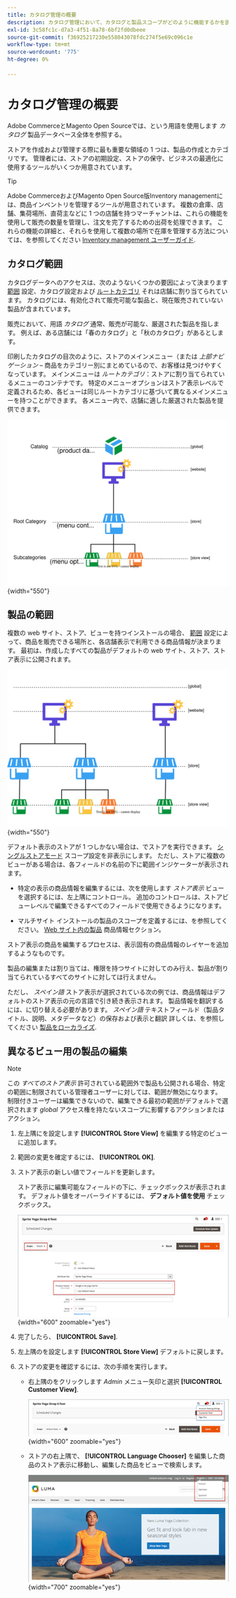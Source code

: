 ```yaml
---
title: カタログ管理の概要
description: カタログ管理において、カタログと製品スコープがどのように機能するかを説明します。
exl-id: 3c58fc1c-d7a3-4f51-8a78-6bf2fd0dbeee
source-git-commit: f36925217230e558043078fdc274f5e69c096c1e
workflow-type: tm+mt
source-wordcount: '775'
ht-degree: 0%

---
```


# カタログ管理の概要

Adobe CommerceとMagento Open Sourceでは、という用語を使用します _カタログ_ 製品データベース全体を参照する。

ストアを作成および管理する際に最も重要な領域の 1 つは、製品の作成とカテゴリです。 管理者には、ストアの初期設定、ストアの保守、ビジネスの最適化に使用するツールがいくつか用意されています。

>[!TIP]
>
>Adobe CommerceおよびMagento Open Source版Inventory managementには、商品インベントリを管理するツールが用意されています。 複数の倉庫、店舗、集荷場所、直荷主などに 1 つの店舗を持つマーチャントは、これらの機能を使用して販売の数量を管理し、注文を完了するための出荷を処理できます。 これらの機能の詳細と、それらを使用して複数の場所で在庫を管理する方法については、を参照してください [Inventory management ユーザーガイド](../inventory-management/introduction.md).

## カタログ範囲

カタログデータへのアクセスは、次のようないくつかの要因によって決まります [範囲](../getting-started/websites-stores-views.md#scope-settings) 設定、カタログ設定および [ルートカテゴリ](category-root.md) それは店舗に割り当てられています。 カタログには、有効化されて販売可能な製品と、現在販売されていない製品が含まれています。

販売において、用語 _カタログ_ 通常、販売が可能な、厳選された製品を指します。 例えば、ある店舗には「春のカタログ」と「秋のカタログ」があるとします。

印刷したカタログの目次のように、ストアのメインメニュー（または _上部ナビゲーション_  – 商品をカテゴリー別にまとめているので、お客様は見つけやすくなっています。 メインメニューは _ルートカテゴリ_：ストアに割り当てられているメニューのコンテナです。 特定のメニューオプションはストア表示レベルで定義されるため、各ビューは同じルートカテゴリに基づいて異なるメインメニューを持つことができます。 各メニュー内で、店舗に適した厳選された製品を提供できます。

![カタログ階層図](./assets/catalog-hierarchy-scope.svg){width="550"}

## 製品の範囲

複数の web サイト、ストア、ビューを持つインストールの場合、 [範囲](../getting-started/websites-stores-views.md#scope-settings) 設定によって、商品を販売できる場所と、各店舗表示で利用できる商品情報が決まります。 最初は、作成したすべての製品がデフォルトの web サイト、ストア、ストア表示に公開されます。

![マルチサイトストアの図](./assets/scope-multisite.svg){width="550"}

デフォルト表示のストアが 1 つしかない場合は、でストアを実行できます。 [シングルストアモード](../getting-started/websites-stores-views.md#single-store-mode) スコープ設定を非表示にします。 ただし、ストアに複数のビューがある場合は、各フィールドの名前の下に範囲インジケーターが表示されます。

- 特定の表示の商品情報を編集するには、次を使用します _ストア表示_ ビューを選択するには、左上隅にコントロール。 追加のコントロールは、ストアビューレベルで編集できるすべてのフィールドで使用できるようになります。

- マルチサイト インストールの製品のスコープを定義するには、を参照してください。 [Web サイト内の製品](settings-basic-websites.md) 商品情報セクション。

ストア表示の商品を編集するプロセスは、表示固有の商品情報のレイヤーを追加するようなものです。

製品の編集または割り当ては、権限を持つサイトに対してのみ行え、製品が割り当てられているすべてのサイトに対しては行えません。

ただし、 _スペイン語_ ストア表示が選択されている次の例では、商品情報はデフォルトのストア表示の元の言語で引き続き表示されます。 製品情報を翻訳するには、に切り替える必要があります。 _スペイン語_ テキストフィールド（製品タイトル、説明、メタデータなど）の保存および表示と翻訳 詳しくは、を参照してください [製品をローカライズ](../stores-purchase/store-localize.md#localize-products).

## 異なるビュー用の製品の編集

>[!NOTE]
>
>この _すべてのストア表示_ 許可されている範囲外で製品も公開される場合、特定の範囲に制限されている管理者ユーザーに対しては、範囲が無効になります。 制限付きユーザーは編集できないので、編集できる最初の範囲がデフォルトで選択されます _global_ アクセス権を持たないスコープに影響するアクションまたはアクション。

1. 左上隅にを設定します **[!UICONTROL Store View]** を編集する特定のビューに追加します。

1. 範囲の変更を確定するには、 **[!UICONTROL OK]**.

1. ストア表示の新しい値でフィールドを更新します。

   ストア表示に編集可能なフィールドの下に、チェックボックスが表示されます。 デフォルト値をオーバーライドするには、 **デフォルト値を使用** チェックボックス。

   ![スペイン語店舗表示の製品名の翻訳中](./assets/product-translate-field-french.png){width="600" zoomable="yes"}

1. 完了したら、 **[!UICONTROL Save]**.

1. 左上隅のを設定します **[!UICONTROL Store View]** デフォルトに戻します。

1. ストアの変更を確認するには、次の手順を実行します。

   - 右上隅のをクリックします _Admin_ メニュー矢印と選択 **[!UICONTROL Customer View]**.

     ![顧客表示](./assets/product-admin-menu-customer-view.png){width="600" zoomable="yes"}

   - ストアの右上隅で、 **[!UICONTROL Language Chooser]** を編集した商品のストア表示に移動し、編集した商品をビューで検索します。

     ![言語選択](./assets/storefront-language-chooser.png){width="700" zoomable="yes"}
